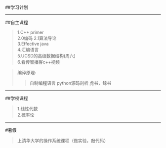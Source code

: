 ##学习计划

----
##自主课程

>1.C++ primer<br>
>2.0编码
>2.1算法导论<br>
>3.Effective java<br>
>4.汇编语言<br>
>5.UCSD的高级数据结构(周六)<br>
>6.看传智播客c++视频

>编译原理:
>>自制编程语言
>>python源码剖析
>>虎书，鲸书


-----
##学校课程
>1.线性代数<br>
>2.概率论<br>

-----
#暑假
>上清华大学的操作系统课程（做实验，敲代码）
